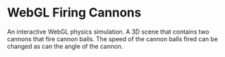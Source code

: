 # WebGL Firing Cannons
An interactive WebGL physics simulation. A 3D scene that contains two cannons that fire cannon balls. The speed of the cannon balls fired can be changed as can the angle of the cannon.

